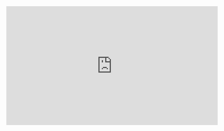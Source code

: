 <iframe width="560" height="315" src="https://104.196.12.27" frameborder="0" allowfullscreen="allowfullscreen"></iframe>
